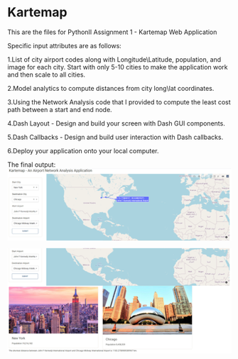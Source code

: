# Kartemap
This are the files for PythonII Assignment 1 - Kartemap Web Application

Specific input attributes are as follows:

1.List of city airport codes along with Longitude\Latitude, population, and image for each city.  Start with only 5-10 cities to make the application work and then scale to all cities.

2.Model analytics to compute distances from city long\lat coordinates.

3.Using the Network Analysis code that I provided to compute the least cost path between a start and end node.

4.Dash Layout - Design and build your screen with Dash GUI components.

5.Dash Callbacks - Design and build user interaction with Dash callbacks.

6.Deploy your application onto your local computer.

The final output:
![](image/Screenshot1.png)

![](image/Screenshot2.png)
